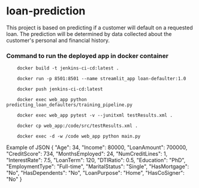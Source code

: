 # loan-prediction
This project is based on predicting if a customer will default on a requested loan. The prediction will be determined by data collected about the customer's personal and financial history.


### Command to run the deployed app in docker container

        docker build -t jenkins-ci-cd:latest .

        docker run -p 8501:8501 --name streamlit_app loan-defaulter:1.0

        docker push jenkins-ci-cd:latest

        docker exec web_app python predicting_loan_defaulters/training_pipeline.py

        docker exec web_app pytest -v --junitxml testResults.xml .

        docker cp web_app:/code/src/testResults.xml .

        docker exec -d -w /code web_app python main.py



Example of JSON 
{
        "Age": 34,
        "Income": 80000,
        "LoanAmount": 700000,
        "CreditScore": 734,
        "MonthsEmployed": 24,
        "NumCreditLines": 1,
        "InterestRate": 7.5,
        "LoanTerm": 120,
        "DTIRatio": 0.5,
        "Education": "PhD",
        "EmploymentType": "Full-time",
        "MaritalStatus": "Single",
        "HasMortgage": "No",
        "HasDependents": "No",
        "LoanPurpose": "Home",
        "HasCoSigner": "No"
}